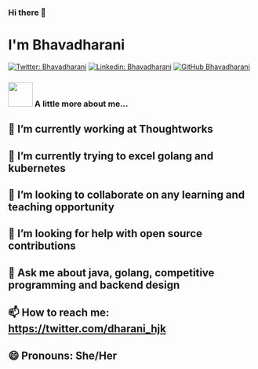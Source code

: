 ### Hi there 👋


# I'm Bhavadharani

[![Twitter: Bhavadharani](https://img.shields.io/twitter/follow/bhava_hjk?style=social)](https://twitter.com/bhava_hjk)
[![Linkedin: Bhavadharani](https://img.shields.io/badge/-bhavadharani-blue?style=flat-square&logo=Linkedin&logoColor=white&link=https://www.linkedin.com/in/bhavadharani/)](https://www.linkedin.com/in/bhavadharanik/)
[![GitHub Bhavadharani](https://img.shields.io/github/followers/bhavadharanik?label=follow&style=social)](https://github.com/bhavadharanik)


### <img src="https://media.giphy.com/media/VgCDAzcKvsR6OM0uWg/giphy.gif" width="50"> A little more about me...  


## 🔭 I’m currently working at Thoughtworks
## 🌱 I’m currently trying to excel golang and kubernetes
## 👯 I’m looking to collaborate on any learning and teaching opportunity 
## 🤔 I’m looking for help with open source contributions
## 💬 Ask me about java, golang, competitive programming and backend design
## 📫 How to reach me: https://twitter.com/dharani_hjk
## 😄 Pronouns: She/Her

<!--
**bhavadharanik/bhavadharanik** is a ✨ _special_ ✨ repository because its `README.md` (this file) appears on your GitHub profile.

Here are some ideas to get you started:

- 🔭 I’m currently working on ...
- 🌱 I’m currently learning ...
- 👯 I’m looking to collaborate on ...
- 🤔 I’m looking for help with ...
- 💬 Ask me about ...
- 📫 How to reach me: ...
- 😄 Pronouns: ...
- ⚡ Fun fact: ...
-->
